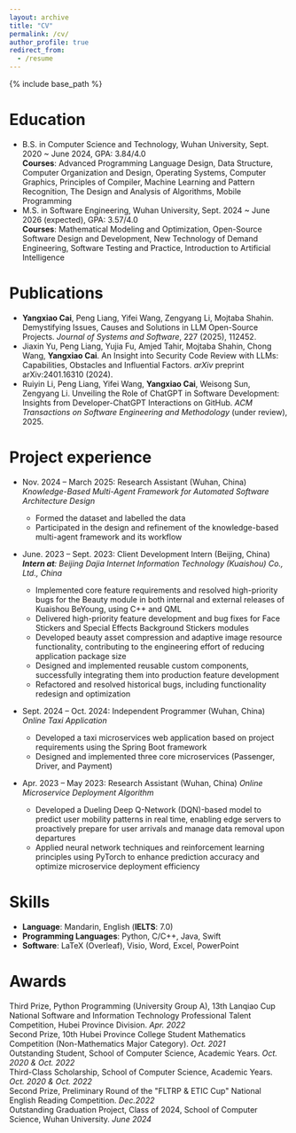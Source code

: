 ```yaml
---
layout: archive
title: "CV"
permalink: /cv/
author_profile: true
redirect_from:
  - /resume
---
```


{% include base_path %}

Education
======
* B.S. in Computer Science and Technology, Wuhan University, Sept. 2020 ~ June 2024, GPA: 3.84/4.0
<br> <b>Courses</b>: Advanced Programming Language Design, Data Structure, Computer Organization and Design, Operating Systems, Computer Graphics, Principles of Compiler, Machine Learning and Pattern Recognition, The Design and Analysis of Algorithms, Mobile Programming 
* M.S. in Software Engineering, Wuhan University, Sept. 2024 ~ June 2026 (expected), GPA: 3.57/4.0
<br> <b>Courses</b>: Mathematical Modeling and Optimization, Open-Source Software Design and Development, New Technology of Demand Engineering, Software Testing and Practice, Introduction to Artificial Intelligence

Publications
======
* <b>Yangxiao Cai</b>, Peng Liang, Yifei Wang, Zengyang Li, Mojtaba Shahin. Demystifying Issues, Causes and Solutions in LLM Open-Source Projects. _Journal of Systems and Software_, 227 (2025), 112452.
* Jiaxin Yu, Peng Liang, Yujia Fu, Amjed Tahir, Mojtaba Shahin, Chong Wang, <b>Yangxiao Cai</b>. An Insight into Security Code Review with LLMs: Capabilities, Obstacles and Influential Factors. _arXiv_ preprint arXiv:2401.16310 (2024).
* Ruiyin Li, Peng Liang, Yifei Wang, <b>Yangxiao Cai</b>, Weisong Sun, Zengyang Li. Unveiling the Role of ChatGPT in Software Development: Insights from Developer-ChatGPT Interactions on GitHub. _ACM Transactions on Software Engineering and Methodology_ (under review), 2025.

Project experience
======
* Nov. 2024 – March 2025: Research Assistant (Wuhan, China)
  _Knowledge-Based Multi-Agent Framework for Automated Software Architecture Design_
  * Formed the dataset and labelled the data
  * Participated in the design and refinement of the knowledge-based multi-agent framework and its workflow

* June. 2023 – Sept. 2023: Client Development Intern (Beijing, China)
  _<b>Intern at</b>: Beijing Dajia Internet Information Technology (Kuaishou) Co., Ltd., China_
  * Implemented core feature requirements and resolved high-priority bugs for the Beauty module in both internal and external releases of Kuaishou BeYoung, using C++ and QML
  * Delivered high-priority feature development and bug fixes for Face Stickers and Special Effects Background Stickers modules
  * Developed beauty asset compression and adaptive image resource functionality, contributing to the engineering effort of reducing application package size
  * Designed and implemented reusable custom components, successfully integrating them into production feature development
  * Refactored and resolved historical bugs, including functionality redesign and optimization

* Sept. 2024 – Oct. 2024: Independent Programmer (Wuhan, China)
  _Online Taxi Application_
  * Developed a taxi microservices web application based on project requirements using the Spring Boot framework
  * Designed and implemented three core microservices (Passenger, Driver, and Payment)

* Apr. 2023 – May 2023: Research Assistant (Wuhan, China)
  _Online Microservice Deployment Algorithm_
  * Developed a Dueling Deep Q-Network (DQN)-based model to predict user mobility patterns in real time, enabling edge servers to proactively prepare for user arrivals and manage data removal upon departures
  * Applied neural network techniques and reinforcement learning principles using PyTorch to enhance prediction accuracy and optimize microservice deployment efficiency
  
Skills
======
* <b>Language</b>: Mandarin, English (<b>IELTS</b>: 7.0)
* <b>Programming Languages</b>: Python, C/C++, Java, Swift
* <b>Software</b>: LaTeX (Overleaf), Visio, Word, Excel, PowerPoint
  
Awards
======
Third Prize, Python Programming (University Group A), 13th Lanqiao Cup National Software and Information Technology Professional Talent Competition, Hubei Province Division. _Apr. 2022_
<br>Second Prize, 10th Hubei Province College Student Mathematics Competition (Non-Mathematics Major Category). _Oct. 2021_
<br>Outstanding Student, School of Computer Science, Academic Years. _Oct. 2020 & Oct. 2022_
<br>Third-Class Scholarship, School of Computer Science, Academic Years. _Oct. 2020 & Oct. 2022_
<br>Second Prize, Preliminary Round of the "FLTRP & ETIC Cup" National English Reading Competition. _Dec.2022_
<br>Outstanding Graduation Project, Class of 2024, School of Computer Science, Wuhan University. _June 2024_   


  

